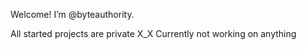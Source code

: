 Welcome!
I’m @byteauthority.

All started projects are private X_X
Currently not working on anything

